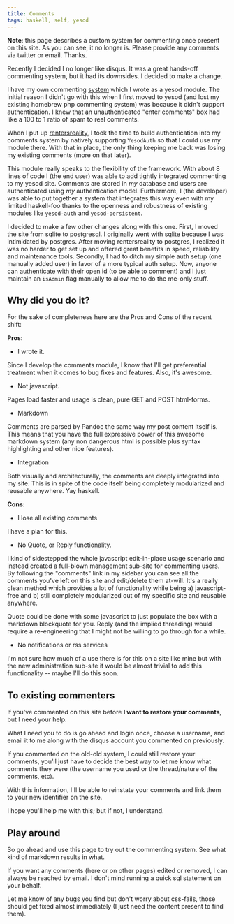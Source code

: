 ```yaml
---
title: Comments
tags: haskell, self, yesod
---
```


**Note**: this page describes a custom system for commenting once present on
this site. As you can see, it no longer is. Please provide any comments via
twitter or email. Thanks.

Recently I decided I no longer like disqus. It was a great hands-off 
commenting system, but it had its downsides. I decided to make a change.

I have my own commenting [system][] which I wrote as a yesod module. The 
initial reason I didn't go with this when I first moved to yesod (and 
lost my existing homebrew php commenting system) was because it didn't 
support authentication. I knew that an unauthenticated "enter comments" 
box had like a 100 to 1 ratio of spam to real comments.

[system]: https://github.com/pbrisbin/yesod-comments

When I put up [rentersreality][], I took the time to build 
authentication into my comments system by natively supporting 
`YesodAuth` so that I could use my module there. With that in place, the 
only thing keeping me back was losing my existing comments (more on that 
later).

[rentersreality]: http://rentersreality.com

This module really speaks to the flexibility of the framework. With 
about 8 lines of code I (the end user) was able to add tightly 
integrated commenting to my yesod site. Comments are stored in *my* 
database and users are authenticated using *my* authentication model. 
Furthermore, I (the developer) was able to put together a system that 
integrates this way even with my limited haskell-foo thanks to the 
openness and robustness of existing modules like `yesod-auth` and 
`yesod-persistent`.

I decided to make a few other changes along with this one. First, I 
moved the site from sqlite to postgresql. I originally went with sqlite 
because I was intimidated by postgres. After moving rentersreality to 
postgres, I realized it was no harder to get set up and offered great 
benefits in speed, reliability and maintenance tools. Secondly, I had to 
ditch my simple auth setup (one manually added user) in favor of a more 
typical auth setup. Now, anyone can authenticate with their open id (to 
be able to comment) and I just maintain an `isAdmin` flag manually to 
allow me to do the me-only stuff.

## Why did you do it?

For the sake of completeness here are the Pros and Cons of the recent 
shift:

**Pros:**

* I wrote it.

Since I develop the comments module, I know that I'll get preferential 
treatment when it comes to bug fixes and features. Also, it's awesome.

* Not javascript.

Pages load faster and usage is clean, pure GET and POST html-forms.

* Markdown

Comments are parsed by Pandoc the same way my post content itself is. 
This means that you have the full expressive power of this awesome 
markdown system (any non dangerous html is possible plus syntax 
highlighting and other nice features).

* Integration

Both visually and architecturally, the comments are deeply integrated 
into my site. This is in spite of the code itself being completely 
modularized and reusable anywhere. Yay haskell.

**Cons:**

* I lose all existing comments

I have a plan for this.

* No Quote, or Reply functionality.

I kind of sidestepped the whole javascript edit-in-place usage scenario 
and instead created a full-blown management sub-site for commenting 
users. By following the "comments" link in my sidebar you can see all 
the comments you've left on this site and edit/delete them at-will. It's 
a really clean method which provides a lot of functionality while being 
a) javascript-free and b) still completely modularized out of my 
specific site and reusable anywhere.

Quote could be done with some javascript to just populate the box with a 
markdown blockquote for you. Reply (and the implied threading) would 
require a re-engineering that I might not be willing to go through for a 
while.

* No notifications or rss services

I'm not sure how much of a use there is for this on a site like mine but 
with the new administration sub-site it would be almost trivial to add 
this functionality -- maybe I'll do this soon.

## To existing commenters

If you've commented on this site before **I want to restore your 
comments**, but I need your help.

What I need you to do is go ahead and login once, choose a username, and email
it to me along with the disqus account you commented on previously.

If you commented on the old-old system, I could still restore your 
comments, you'll just have to decide the best way to let me know what 
comments they were (the username you used or the thread/nature of the 
comments, etc).

With this information, I'll be able to reinstate your comments and link 
them to your new identifier on the site.

I hope you'll help me with this; but if not, I understand.

## Play around

So go ahead and use this page to try out the commenting system. See what 
kind of markdown results in what.

If you want any comments (here or on other pages) edited or removed, I 
can always be reached by email. I don't mind running a quick sql 
statement on your behalf.

Let me know of any bugs you find but don't worry about css-fails, those 
should get fixed almost immediately (I just need the content present to 
find them).
